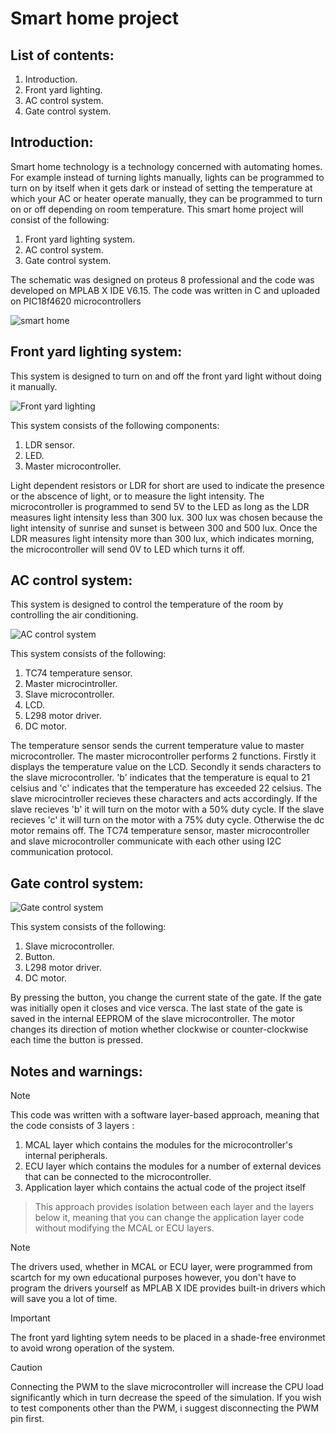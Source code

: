 # Smart home project
## List of contents:
1. Introduction.
2. Front yard lighting.
3. AC control system.
4. Gate control system.
## Introduction:
Smart home technology is a technology concerned with automating homes. For example instead of turning lights manually, lights can be programmed to turn on by itself  when it gets dark or instead of 
setting the temperature at which your AC or heater operate manually, they can be programmed to turn on or off depending on room temperature.
This smart home project will consist of the following:
1. Front yard lighting system.
2. AC control system.
3. Gate control system.
   
The schematic was designed on proteus 8 professional and the code was developed on MPLAB X IDE V6.15. The code was written in C and uploaded on PIC18f4620 microcontrollers

![smart home](https://github.com/omarabdallah23/smart_home/assets/143711494/0b5ac3b2-dbf6-4fdb-aebb-889df962bdb4)
## Front yard lighting system:
This system is designed to turn on and off the front yard light without doing it manually.

![Front yard lighting](https://github.com/omarabdallah23/smart_home/assets/143711494/43818734-5ebd-4557-b1bf-bd673a974600)

This system consists of the following components:
1. LDR sensor.
2. LED.
3. Master microcontroller.
   
Light dependent resistors or LDR for short are used to indicate the presence or the abscence of light, or to measure the light intensity. The microcontroller is programmed to send 5V to the LED as long as the LDR measures light intensity less than 300 lux. 300 lux was chosen because the light intensity of sunrise and sunset is between 300 and 500 lux. Once the LDR measures light intensity more than 300 lux, which indicates morning, the microcontroller will send 0V to LED which turns it off. 
## AC control system:
This system is designed to control the temperature of the room by controlling the air conditioning.

![AC control system](https://github.com/omarabdallah23/smart_home/assets/143711494/2e66e0bf-5fce-406d-924b-713a9ee22f6a)

This system consists of the following:
1. TC74 temperature sensor.
2. Master microcintroller.
3. Slave microcontroller.
4. LCD.
5. L298 motor driver.
6. DC motor.

The temperature sensor sends the current temperature value to master microcontroller. The master microcontroller performs 2 functions. Firstly it displays the temperature value on the LCD. Secondly it sends
characters to the slave microcontroller. 'b' indicates that the temperature is equal to 21 celsius and 'c' indicates that the temperature has exceeded 22 celsius. The slave microcintroller recieves these characters and acts accordingly. If the slave recieves 'b' it will turn on the motor with a 50% duty cycle. If the slave recieves 'c' it will turn on the motor with a 75% duty cycle. Otherwise the dc motor remains off. The TC74 temperature sensor, master microcontroller and slave microcontroller communicate with each other using I2C communication protocol. 
## Gate control system:
![Gate control system](https://github.com/omarabdallah23/smart_home/assets/143711494/021f6746-cc7c-4f72-a2f1-d158834dd342)

This system consists of the following:
1. Slave microcontroller.
2. Button.
3.  L298 motor driver.
4.  DC motor.

By pressing the button, you change the current state of the gate. If the gate was initially open it closes and vice versca. The last state of the gate is saved in the internal EEPROM of the slave microcontroller.
The motor changes its direction of motion whether clockwise or counter-clockwise each time the button is pressed.

## Notes and warnings:
> [!NOTE]
> This code was written with a software layer-based approach, meaning that the code consists of 3 layers :
> 1. MCAL layer which contains the modules for the microcontroller's internal peripherals.
> 2. ECU layer which contains the modules for a number of external devices that can be connected to the microcontroller.
> 3. Application layer which contains the actual code of the project itself

> This approach provides isolation between each layer and the layers below it, meaning that you can change the application layer code without modifying the MCAL or ECU layers.

> [!NOTE]
> The drivers used, whether in MCAL or ECU layer, were programmed from scartch for my own educational purposes however, you don't have to program the drivers yourself as
> MPLAB X IDE provides built-in drivers which will save you a lot of time.

> [!IMPORTANT]
> The front yard lighting sytem needs to be placed in a shade-free environmet to avoid wrong operation of the system.

> [!CAUTION]
> Connecting the PWM to the slave microcontroller will increase the CPU load significantly which in turn decrease the speed of the simulation. If you wish to test components other than the PWM, i suggest
> disconnecting the PWM pin first. 
